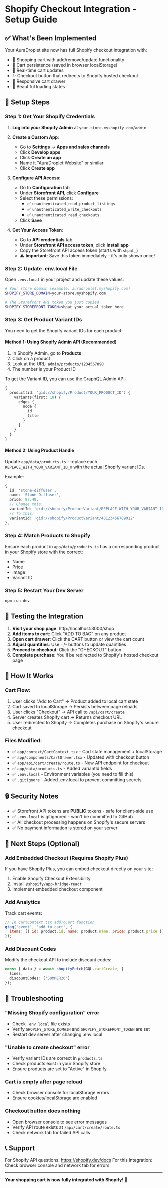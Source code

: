 # Shopify Checkout Integration - Setup Guide

## ✅ What's Been Implemented

Your AuraDroplet site now has full Shopify checkout integration with:
- 🛒 Shopping cart with add/remove/update functionality
- 💾 Cart persistence (saved in browser localStorage)
- 🔄 Real-time cart updates
- ✨ Checkout button that redirects to Shopify hosted checkout
- 📱 Responsive cart drawer
- 🎨 Beautiful loading states

## 🔧 Setup Steps

### Step 1: Get Your Shopify Credentials

1. **Log into your Shopify Admin** at `your-store.myshopify.com/admin`

2. **Create a Custom App**:
   - Go to **Settings** → **Apps and sales channels**
   - Click **Develop apps**
   - Click **Create an app**
   - Name it "AuraDroplet Website" or similar
   - Click **Create app**

3. **Configure API Access**:
   - Go to **Configuration** tab
   - Under **Storefront API**, click **Configure**
   - Select these permissions:
     - ✅ `unauthenticated_read_product_listings`
     - ✅ `unauthenticated_write_checkouts`
     - ✅ `unauthenticated_read_checkouts`
   - Click **Save**

4. **Get Your Access Token**:
   - Go to **API credentials** tab
   - Under **Storefront API access token**, click **Install app**
   - Copy the Storefront API access token (starts with `shpat_`)
   - ⚠️ **Important**: Save this token immediately - it's only shown once!

### Step 2: Update .env.local File

Open `.env.local` in your project and update these values:

```bash
# Your store domain (example: auradroplet.myshopify.com)
SHOPIFY_STORE_DOMAIN=your-store.myshopify.com

# The Storefront API token you just copied
SHOPIFY_STOREFRONT_TOKEN=shpat_your_actual_token_here
```

### Step 3: Get Product Variant IDs

You need to get the Shopify variant IDs for each product:

#### Method 1: Using Shopify Admin API (Recommended)

1. In Shopify Admin, go to **Products**
2. Click on a product
3. Look at the URL: `admin/products/1234567890`
4. The number is your Product ID

To get the Variant ID, you can use the GraphQL Admin API:
```graphql
{
  product(id: "gid://shopify/Product/YOUR_PRODUCT_ID") {
    variants(first: 10) {
      edges {
        node {
          id
          title
        }
      }
    }
  }
}
```

#### Method 2: Using Product Handle

Update `app/data/products.ts` - replace each `REPLACE_WITH_YOUR_VARIANT_ID_X` with the actual Shopify variant IDs.

Example:
```typescript
{
  id: 'stone-diffuser',
  name: 'Stone Diffuser',
  price: 97.49,
  // Change this:
  variantId: 'gid://shopify/ProductVariant/REPLACE_WITH_YOUR_VARIANT_ID_1'
  // To this:
  variantId: 'gid://shopify/ProductVariant/48123456789012'
},
```

### Step 4: Match Products to Shopify

Ensure each product in `app/data/products.ts` has a corresponding product in your Shopify store with the correct:
- Name
- Price
- Image
- Variant ID

### Step 5: Restart Your Dev Server

```bash
npm run dev
```

## 🧪 Testing the Integration

1. **Visit your shop page**: http://localhost:3000/shop
2. **Add items to cart**: Click "ADD TO BAG" on any product
3. **Open cart drawer**: Click the CART button or view the cart count
4. **Adjust quantities**: Use +/- buttons to update quantities
5. **Proceed to checkout**: Click the "CHECKOUT" button
6. **Complete purchase**: You'll be redirected to Shopify's hosted checkout page

## 🚀 How It Works

### Cart Flow:
1. User clicks "Add to Cart" → Product added to local cart state
2. Cart saved to localStorage → Persists between page reloads
3. User clicks "Checkout" → API call to `/api/cart/create`
4. Server creates Shopify cart → Returns checkout URL
5. User redirected to Shopify → Completes purchase on Shopify's secure checkout

### Files Modified:
- ✅ `app/context/CartContext.tsx` - Cart state management + localStorage
- ✅ `app/components/CartDrawer.tsx` - Updated with checkout button
- ✅ `app/api/cart/create/route.ts` - New API endpoint for checkout
- ✅ `app/data/products.ts` - Added variantId fields
- ✅ `.env.local` - Environment variables (you need to fill this)
- ✅ `.gitignore` - Added .env.local to prevent committing secrets

## 🔒 Security Notes

- ✅ Storefront API tokens are **PUBLIC** tokens - safe for client-side use
- ✅ `.env.local` is gitignored - won't be committed to GitHub
- ✅ All checkout processing happens on Shopify's secure servers
- ✅ No payment information is stored on your server

## 🎯 Next Steps (Optional)

### Add Embedded Checkout (Requires Shopify Plus)
If you have Shopify Plus, you can embed checkout directly on your site:
1. Enable Shopify Checkout Extensibility
2. Install `@shopify/app-bridge-react`
3. Implement embedded checkout component

### Add Analytics
Track cart events:
```javascript
// In CartContext.tsx addToCart function
gtag('event', 'add_to_cart', {
  items: [{ id: product.id, name: product.name, price: product.price }]
});
```

### Add Discount Codes
Modify the checkout API to include discount codes:
```typescript
const { data } = await shopifyFetch(GQL.cartCreate, {
  lines,
  discountCodes: ['SUMMER20']
});
```

## 🐛 Troubleshooting

### "Missing Shopify configuration" error
- Check `.env.local` file exists
- Verify `SHOPIFY_STORE_DOMAIN` and `SHOPIFY_STOREFRONT_TOKEN` are set
- Restart dev server after changing .env.local

### "Unable to create checkout" error
- Verify variant IDs are correct in `products.ts`
- Check products exist in your Shopify store
- Ensure products are set to "Active" in Shopify

### Cart is empty after page reload
- Check browser console for localStorage errors
- Ensure cookies/localStorage are enabled

### Checkout button does nothing
- Open browser console to see error messages
- Verify API route exists at `/api/cart/create/route.ts`
- Check network tab for failed API calls

## 📞 Support

For Shopify API questions: https://shopify.dev/docs
For this integration: Check browser console and network tab for errors

---

**Your shopping cart is now fully integrated with Shopify! 🎉**
